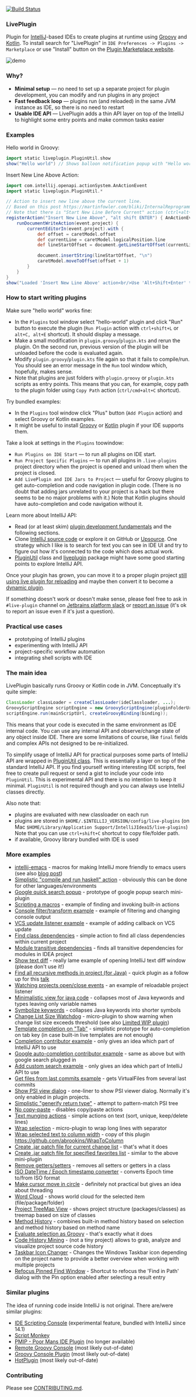 [![Build Status](https://github.com/dkandalov/live-plugin/workflows/CI/badge.svg)](https://github.com/dkandalov/live-plugin/actions)

### LivePlugin
Plugin for [IntelliJ](https://github.com/JetBrains/intellij-community)-based IDEs to create plugins at runtime
using [Groovy](http://groovy.codehaus.org) and [Kotlin](http://kotlinlang.org).
To install search for "LivePlugin" in `IDE Preferences -> Plugins -> Marketplace`
or use "Install" button on the [Plugin Marketplace website](http://plugins.jetbrains.com/plugin/7282).

<img src="https://raw.github.com/dkandalov/live-plugin/master/screenshots/live-plugin-demo.gif" alt="demo" title="demo" align="middle"/>


### Why?
 - **Minimal setup** — no need to set up a separate project for plugin development, you can modify and run plugins in any project
 - **Fast feedback loop** — plugins run (and reloaded) in the same JVM instance as IDE, so there is no need to restart
 - **Usable IDE API** — LivePlugin adds a thin API layer on top of the IntelliJ to highlight some entry points and make common tasks easier


### Examples
Hello world in Groovy:
```groovy
import static liveplugin.PluginUtil.show
show("Hello world") // Shows balloon notification popup with "Hello world" text
```
Insert New Line Above Action:
```groovy
import com.intellij.openapi.actionSystem.AnActionEvent
import static liveplugin.PluginUtil.*

// Action to insert new line above the current line.
// Based on this post https://martinfowler.com/bliki/InternalReprogrammability.html
// Note that there is "Start New Line Before Current" action (ctrl+alt+enter) which does almost the same thing.
registerAction("Insert New Line Above", "alt shift ENTER") { AnActionEvent event ->
    runDocumentWriteAction(event.project) {
        currentEditorIn(event.project).with {
            def offset = caretModel.offset
            def currentLine = caretModel.logicalPosition.line
            def lineStartOffset = document.getLineStartOffset(currentLine)

            document.insertString(lineStartOffset, "\n")
            caretModel.moveToOffset(offset + 1)
        }
    }
}
show("Loaded 'Insert New Line Above' action<br/>Use 'Alt+Shift+Enter' to run it")
```


### How to start writing plugins
Make sure "hello world" works fine:
- In the `Plugins` tool window select "hello-world" plugin and click "Run" button to execute the plugin (`Run Plugin`
  action with `ctrl+shift+L` or `alt+C, alt+E` shortcut). It should display a message.
- Make a small modification in `plugin.groovy`/`plugin.kts` and rerun the plugin. 
  On the second run, previous version of the plugin will be unloaded before the code is evaluated again.
- Modify `plugin.groovy`/`plugin.kts` file again so that it fails to compile/run.
  You should see an error message in the `Run` tool window which, hopefully, makes sense.
- Note that plugins are just folders with `plugin.groovy` or `plugin.kts` scripts as entry points. 
  This means that you can, for example, copy path to the plugin folder using `Copy Path` action (`ctrl/cmd+alt+C` shortcut).

Try bundled examples:
- In the `Plugins` tool window click "Plus" button (`Add Plugin` action) and select 
  Groovy or Kotlin examples. 
- It might be useful to install [Groovy](http://plugins.jetbrains.com/plugin/1524?pr=idea) or 
  [Kotlin](https://plugins.jetbrains.com/plugin/6954-kotlin) plugin if your IDE supports them. 

Take a look at settings in the `Plugins` toowindow:
- `Run Plugins on IDE Start` — to run all plugins on IDE start.
- `Run Project Specific Plugins` — to run all plugins in `.live-plugins` project directory when 
the project is opened and unload them when the project is closed.
- `Add LivePlugin and IDE Jars to Project` — useful for Groovy plugins
to get auto-completion and code navigation in plugin code.
(There is no doubt that adding jars unrelated to your project is a hack 
but there seems to be no major problems with it.) Note that Kotlin plugins should
have auto-completion and code navigation without it.

Learn more about IntelliJ API:
- Read (or at least skim) [plugin development fundamentals](https://plugins.jetbrains.com/docs/intellij/fundamentals.html)
  and the following sections.
- Clone [IntelliJ source code](https://github.com/JetBrains/intellij-community)
or explore it on GitHub or 
[Upsource](https://upsource.jetbrains.com/idea-ce/structure/idea-ce-ba0c8fc9ab9bf23a71a6a963cd84fc89b09b9fc8/).
  One strategy which I like is to search for text you can see in IDE UI and try to figure out 
  how it's connected to the code which does actual work.
- [PluginUtil](https://github.com/dkandalov/live-plugin/blob/master/src/plugin-util-groovy/liveplugin/PluginUtil.groovy) class
  and [liveplugin](https://github.com/dkandalov/live-plugin/tree/master/src/plugin-util-kotlin/liveplugin) package
  might have some good starting points to explore IntelliJ API.

Once your plugin has grown, you can move it to a proper plugin project 
[still using live plugin for reloading](https://github.com/dkandalov/live-plugin/wiki/Liveplugin-as-an-entry-point-for-standard-plugins)
and maybe then convert it to become a [dynamic plugin](https://plugins.jetbrains.com/docs/intellij/dynamic-plugins.html).

If something doesn't work or doesn't make sense, please feel free to ask
in `#live-plugin` channel on [Jetbrains platform slack](https://plugins.jetbrains.com/slack)
or [report an issue](https://github.com/dkandalov/live-plugin/issues) 
(it's ok to report an issue even if it's just a question).


### Practical use cases
 - prototyping of IntelliJ plugins
 - experimenting with IntelliJ API
 - project-specific workflow automation
 - integrating shell scripts with IDE
 

### The main idea
LivePlugin basically runs Groovy or Kotlin code in JVM. Conceptually it's quite simple:
```java
ClassLoader classLoader = createClassLoader(ideClassloader, ...);
GroovyScriptEngine scriptEngine = new GroovyScriptEngine(pluginFolderUrl, classLoader);
scriptEngine.run(mainScriptUrl, createGroovyBinding(binding));
```
This means that your code is executed in the same environment as IDE internal code.
You can use any internal API and observe/change state of any object inside IDE.
There are some limitations of course, like `final` fields and complex APIs not designed to be re-initialized. 

To simplify usage of IntelliJ API for practical purposes some parts of IntelliJ API are wrapped in 
[PluginUtil class](https://github.com/dkandalov/live-plugin/blob/master/src/plugin-util-groovy/liveplugin/PluginUtil.groovy).
This is essentially a layer on top of the standard IntelliJ API. 
If you find yourself writing interesting IDE scripts, feel free to create pull request or send a gist
to include your code into `PluginUtil`. This is experimental API and there is no intention to keep it minimal.
`PluginUtil` is not required though and you can always use IntelliJ classes directly.
  
Also note that:
 - plugins are evaluated with new classloader on each run
 - plugins are stored in `$HOME/.$INTELLIJ_VERSION/config/live-plugins`
(on Mac `$HOME/Library/Application Support/IntelliJIdea15/live-plugins`)
Note that you can use `ctrl+shift+C` shortcut to copy file/folder path.
 - if available, Groovy library bundled with IDE is used


### More examples
 - [intellij-emacs](https://github.com/kenfox/intellij-emacs) - macros for making IntelliJ more friendly to emacs users (see also [blog post](http://spin.atomicobject.com/2014/08/07/intellij-emacs/))
 - [Simplistic "compile and run haskell" action](https://gist.github.com/dkandalov/11051113) - obviously this can be done for other languages/environments
 - [Google quick search popup](https://gist.github.com/dkandalov/277800d12ecbfc533fcd) - prototype of google popup search mini-plugin
 - [Scripting a macros](https://github.com/dkandalov/live-plugin/wiki/Scripting-a-macros) - example of finding and invoking built-in actions
 - [Console filter/transform example](https://github.com/dkandalov/live-plugin/wiki/Console-filtering) - example of filtering and changing console output
 - [VCS update listener example](https://gist.github.com/dkandalov/8840509) - example of adding callback on VCS update
 - [Find class dependencies](https://gist.github.com/dkandalov/6976133) - simple action to find all class dependencies within current project
 - [Module transitive dependencies](https://gist.github.com/dkandalov/80d8d4f71bef54290a71) - finds all transitive dependencies for modules in IDEA project
 - [Show text diff](https://gist.github.com/dkandalov/6728950) - really lame example of opening IntelliJ text diff window (please don't use it!)
 - [Find all recursive methods in project (for Java)](https://gist.github.com/dkandalov/7248184) - quick plugin as a follow up for this [talk](http://skillsmatter.com/podcast/nosql/using-graphs-for-source-code-analysis)
 - [Watching projects open/close events](https://gist.github.com/dkandalov/6427087) - an example of reloadable project listener
 - [Minimalistic view for java code](https://gist.github.com/dkandalov/708664109a37c3c0ff15) - collapses most of Java keywords and types leaving only variable names
 - [Symbolize keywords](https://gist.github.com/dkandalov/5553999) - collapses Java keywords into shorter symbols
 - [Change List Size Watchdog](https://gist.github.com/dkandalov/5004622) - micro-plugin to show warning when change list size exceeds threshold (see also [Limited WIP plugin](https://github.com/dkandalov/limited-wip))
 - [Template completion on "Tab"](https://gist.github.com/dkandalov/5222759) - simplistic prototype for auto-completion on tab key (in case built-in live templates are not enough)
 - [Completion contributor example](https://gist.github.com/dkandalov/5977888) - only gives an idea which part of IntelliJ API to use
 - [Google auto-completion contributor example](https://github.com/dkandalov/live-plugin/wiki/Google-auto-complete) - same as above but with google search plugged in
 - [Add custom search example](https://gist.github.com/dkandalov/5956923) - only gives an idea which part of IntelliJ API to use
 - [Get files from last commits example](https://gist.github.com/dkandalov/5984577) - gets VirtualFiles from several last commits
 - [Show PSI view dialog](https://gist.github.com/dkandalov/5979943) - one-liner to show PSI viewer dialog. Normally it's only enabled in plugin projects.
 - [Simplistic "generify return type"](https://gist.github.com/dkandalov/5992191) - attempt to pattern-match PSI tree
 - [No copy-paste](https://gist.github.com/dkandalov/5430282) - disables copy/paste actions
 - [Text munging actions](https://gist.github.com/dkandalov/34daca651fb3fbb9b33f) - simple actions on text (sort, unique, keep/delete lines)
 - [Wrap selection](https://gist.github.com/dkandalov/5129543) - micro-plugin to wrap long lines with separator
 - [Wrap selected text to column width](https://gist.github.com/dkandalov/5557393) - copy of this plugin https://github.com/abrookins/WrapToColumn
 - [Create .jar patch file for current change list](https://gist.github.com/dkandalov/5502872) - that's what it does
 - [Create .jar patch file for specified favorites list](https://gist.github.com/chanshuikay/9850327817fbedceba75) - similar to the above mini-plugin
 - [Remove getters/setters](https://gist.github.com/dkandalov/5476562) - removes all setters or getters in a class
 - [ISO DateTime / Epoch timestamp converter](https://gist.github.com/xhanin/4948901) - converts Epoch time to/from ISO format
 - [Make cursor move in circle](https://gist.github.com/dkandalov/11326385) - definitely not practical but gives an idea about threading
 - [Word Cloud](https://github.com/dkandalov/intellij-wordcloud) - shows world cloud for the selected item (file/package/folder)
 - [Project TreeMap View](https://github.com/dkandalov/project-treemap) - shows project structure (packages/classes) as treemap based on size of classes
 - [Method History](https://github.com/dkandalov/history-slider-plugin) - combines built-in method history based on selection and method history based on method name
 - [Evaluate selection as Groovy](https://gist.github.com/dkandalov/5024580) - that's exactly what it does
 - [Code History Mining](https://github.com/dkandalov/code-history-mining) - (not a tiny project) allows to grab, analyze and visualize project source code history
 - [Taskbar Icon Changer](https://gist.github.com/markusmo3/ee46e5fe81d4dacea7110134f4ca953f) - Changes the Windows Taskbar icon depending on the project name to provide a better overview when working with multiple projects
 - [Refocus Pinned Find Window](https://gist.github.com/fc1943s/411540e9e29a1296650bcaa8f9a27eec) - Shortcut to refocus the 'Find in Path' dialog with the Pin option enabled after selecting a result entry


### Similar plugins
The idea of running code inside IntelliJ is not original. 
There are/were similar plugins:
 - [IDE Scripting Console](https://youtrack.jetbrains.com/issue/IDEA-138252) (experimental feature, bundled with IntelliJ since 14.1)
 - [Script Monkey](http://plugins.intellij.net/plugin?pr=idea&pluginId=3674)
 - [PMIP - Poor Mans IDE Plugin](http://plugins.intellij.net/plugin/?idea&pluginId=4571) (no longer available)
 - [Remote Groovy Console](http://plugins.intellij.net/plugin/?id=5373) (most likely out-of-date)
 - [Groovy Console Plugin](http://plugins.intellij.net/plugin?pr=idea&pluginId=4660) (most likely out-of-date)
 - [HotPlugin](http://plugins.intellij.net/plugin?pr=idea&pluginId=1020) (most likely out-of-date)


### Contributing
Please see [CONTRIBUTING.md](https://github.com/dkandalov/live-plugin/blob/master/CONTRIBUTING.md).

